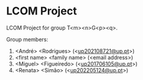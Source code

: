 # LCOM Project

LCOM Project for group T&lt;m&gt;&lt;n&gt;G&lt;p&gt;&lt;q&gt;.

Group members:

1. &lt;André&gt; &lt;Rodrigues&gt; (&lt;up202108721@up.pt&gt;)
2. &lt;first name&gt; &lt;family name&gt; (&lt;email address&gt;)
3. &lt;Miguel&gt; &lt;Figueiredo&gt; (&lt;up201706105@up.pt&gt;)
4. &lt;Renata&gt; &lt;Simão&gt; (&lt;up202205124@up.pt&gt;)
